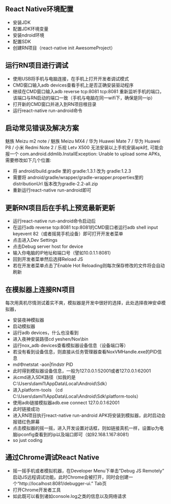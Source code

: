 ## React Native环境配置

- 安装JDK
- 配置JDK环境变量
- 安装ndroid环境
- 配置SDK
- 创建RN项目（react-native init AwesomeProject）

## 运行RN项目进行调试

- 使用USB将手机与电脑连接，在手机上打开开发者调试模式
- CMD窗口输入adb devices查看手机上是否正确安装驱动程序
- 继续在CMD窗口输入adb reverse tcp:8081 tcp:8081 重新监听手机的端口，该端口与RN启动的端口一致（手机与电脑在同一wifi下，确保是同一ip）
- 打开新的CMD窗口并进入到RN项目根目录
- 运行react-native run-android命令

## 启动常见错误及解决方案

魅族 Meizu m2 note / 魅族 Meizu MX4 / 华为 Huawei Mate 7 / 华为 Huawei P8 / 小米 Redmi Note 2 / 乐视 Letv X500 无法安装以上手机安装apk时, 可能会报一个 com.android.ddmlib.InstallException: Unable to upload some APKs, 需要修改如下几个位置:

- 将 android/build.gradle 里的 gradle:1.3.1 改为 gradle:1.2.3
- 需要将 android/gradle/wrapper/gradle-wrapper.properties里的 distributionUrl 版本改为gradle-2.2-all.zip
- 重新运行react-native run-android即可

## 更新RN项目后在手机上预览最新更新

- 运行react-native run-android命令启动后
- 在运行adb reverse tcp:8081 tcp:8081的CMD窗口者运行adb shell input keyevent 82（或者摇晃手机设备）即可打开开发者菜单
- 点击进入Dev Settings
- 点击Debug server host for device
- 输入你电脑的IP地址和端口号（譬如10.0.1.1:8081）
- 回到开发者菜单然后选择Reload JS
- 若在开发者菜单点击了Enable Hot Reloading则每次保存修改的文件将会自动刷新

## 在模拟器上连接RN项目

每次用真机尽情测试着实不爽，模拟器是开发中很好的选择，此处选择夜神安卓模拟器，

- 安装夜神模拟器
- 启动模拟器
- 运行adb devices，什么也没看到
- 进入夜神安装路径cd yeshen/Nox\bin
- 运行nox_adb devices查看模拟器设备信息（设备端口等）
- 若没有看到设备信息，则直接从任务管理器查看NoxVMHandle.exe的PID信息
- md中netstat -aon|findstr PID
- 此时得到模拟器设备信息，一般为127.0.0.1:52001或者127.0.0.1:62001
- 从cmd进入SDK路径（如我的是C:\Users\dami1\AppData\Local\Android\Sdk）
- 进入platform-tools （cd C:\Users\dami1\AppData\Local\Android\Sdk\platform-tools）
- 使用adb链接模拟器adb.exe connect 127.0.0.1:62001
- 此时链接成功
- 进入RN项目执行react-native run-android APK将安装到模拟器，此时启动会报错红色屏幕
- 点击模拟器的摇一摇，进入开发设置对话框，则如链接真机一样，设置ip为电脑ipconfig查看到的ip以及端口即可（如92.168.1.167:8081）
- so just coding


## 通过Chrome调试React Native

- 摇一摇手机或者模拟机器，在Developer Menu下单击”Debug JS Remotely” 启动JS远程调试功能。此时Chrome会被打开，同时会创建一个“http://localhost:8081/debugger-ui.” Tab页
- 打开Chrome开发者工具
- 如此既可以看到诸如console.log之类的信息以及网络请求